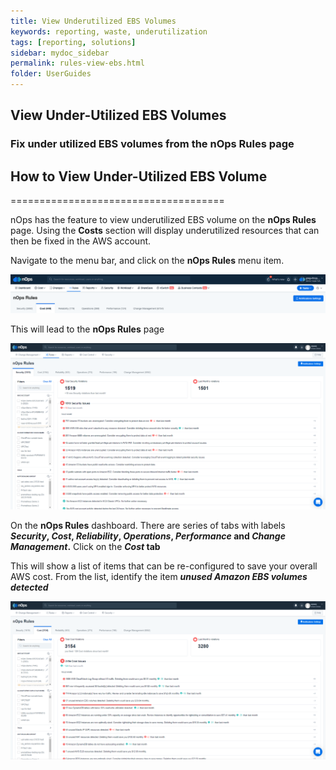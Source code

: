 ```yaml
---
title: View Underutilized EBS Volumes
keywords: reporting, waste, underutilization
tags: [reporting, solutions]
sidebar: mydoc_sidebar
permalink: rules-view-ebs.html
folder: UserGuides
---
```


## View Under-Utilized EBS Volumes

### Fix under utilized EBS volumes from the nOps Rules page ###


## How to View Under-Utilized EBS Volume ##
=====================================

nOps has the feature to view underutilized EBS volume on the **nOps Rules** page. Using the **Costs** section will display underutilized resources that can then be fixed in the AWS account.

Navigate to the menu bar, and click on the **nOps Rules** menu item.

![](/tmpimg/nops-rules.png)

This will lead to the **nOps Rules** page

![](/tmpimg/rules2.png)

On the **nOps Rules** dashboard. There are series of tabs with labels **_Security_, _Cost_, _Reliability_, _Operations_, _Performance_ and _Change Management_.** Click on the **_Cost_ tab**

This will show a list of items that can be re-configured to save your overall AWS cost. From the list, identify the item **_unused Amazon EBS volumes detected_**

![](/tmpimg/rules3.png)
